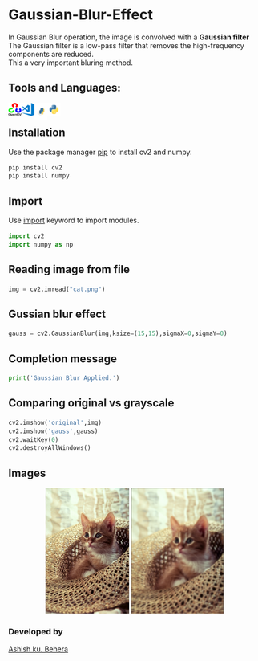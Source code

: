 # Gaussian-Blur-Effect
In Gaussian Blur operation, the image is convolved with a **Gaussian filter** <br>
The Gaussian filter is a low-pass filter that removes the high-frequency components are reduced.<br>
This a very important bluring method.<br>

## Tools and Languages:
<img align="left" alt="OpenCV" width="26px" src="opencv.png" >
<img align="left" alt="VS Code" width="26px" src="visual-studio-code.png" >
<img align="left" alt="pip" width="26px" height="34px" src="pip.png" >
<img align="left" alt="Python" width="26px" src="python.png" >
<br>

## Installation
Use the package manager [pip](https://pip.pypa.io/en/stable/) to install cv2 and numpy.


```bash
pip install cv2
pip install numpy
```

## Import
Use [import](https://www.w3schools.com/python/ref_keyword_import.asp) keyword to import modules.
```python
import cv2
import numpy as np
```

## Reading image from file

```python
img = cv2.imread("cat.png")
```


## Gussian blur effect
 
```python
gauss = cv2.GaussianBlur(img,ksize=(15,15),sigmaX=0,sigmaY=0)
```

## Completion message

```python
print('Gaussian Blur Applied.')
```

## Comparing original vs grayscale

```python
cv2.imshow('original',img)
cv2.imshow('gauss',gauss)
cv2.waitKey(0)
cv2.destroyAllWindows()
```

## Images
<p align="center">
	<img src="cat.png" alt="Logo", height=250px,width=350px>
	<img src="gussianblur.PNG" alt="Gray", height=250px,width=340px>
</p>

### Developed by
 [Ashish ku. Behera](https://github.com/ashish-max "Github Id")
